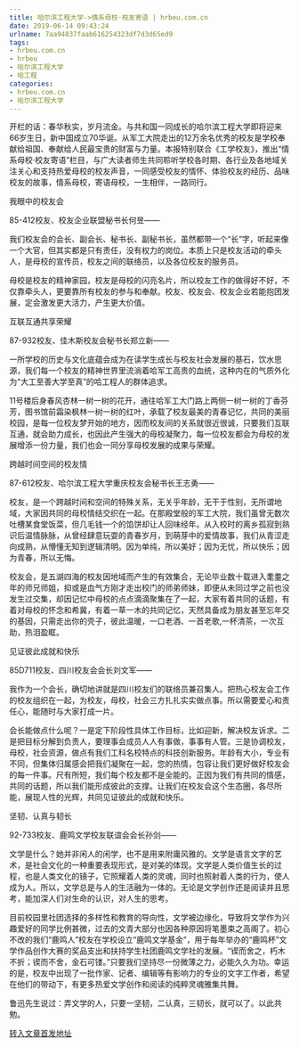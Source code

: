 ```yaml
---
title: 哈尔滨工程大学->情系母校·校友寄语 | hrbeu.com.cn
date: 2019-06-14 09:43:24
urlname: 7aa94837faab616254323df7d3d65ed9
tags: 
- hrbeu.com.cn
- hrbeu
- 哈尔滨工程大学
- 哈工程
categories:
- hrbeu.com.cn
- 哈尔滨工程大学
---
```



开栏的话：春华秋实，岁月流金。与共和国一同成长的哈尔滨工程大学即将迎来66岁生日，新中国成立70华诞。从军工大院走出的12万余名优秀的校友是学校奉献给祖国、奉献给人民最宝贵的财富与力量。本报特别联合《工学校友》，推出“情系母校·校友寄语”栏目，与广大读者师生共同聆听学校各时期、各行业及各地域关注关心和支持热爱母校的校友声音，一同感受校友的情怀、体验校友的经历、品味校友的故事，情系母校，寄语母校，一生相伴，一路同行。

我眼中的校友会

85-412校友、校友企业联盟秘书长何昱——

我们校友会的会长、副会长、秘书长、副秘书长，虽然都带一个“长”字，听起来像一个大官，但其实都是只有责任，没有权力的岗位。本质上只是校友活动的牵头人，是母校的宣传员，校友之间的联络员，以及各位校友的服务员。

母校是校友的精神家园，校友是母校的闪亮名片，所以校友工作的做得好不好，不仅靠牵头人，更要靠所有校友的参与和奉献。校友、校友会、校友企业若能抱团发展，定会激发更大活力，产生更大价值。

互联互通共享荣耀

87-932校友、佳木斯校友会秘书长郑立新——

一所学校的历史与文化底蕴会成为在读学生成长与校友社会发展的基石，饮水思源，我们每一个校友的精神世界里流淌着哈军工高贵的血统，这种内在的气质外化为“大工至善大学至真”的哈工程人的群体追求。

11号楼后身春风杏林一树一树的花开，通往哈军工大门路上两侧一树一树的丁香芬芳，图书馆前霜染枫林一树一树的红叶，承载了校友最美的青春记忆，共同的美丽校园，是每一位校友梦开始的地方，因而校友间的关系就很近很诚，只要我们互联互通，就会助力成长，也因此产生强大的母校凝聚力，每一位校友都会为母校的发展增添一份力量，我们也会一同分享母校发展的成果与荣耀。

跨越时间空间的校友情

87-612校友、哈尔滨工程大学重庆校友会秘书长王志勇——

校友，是一个跨越时间和空间的特殊关系，无关乎年龄，无干于性别，无所谓地域，大家因共同的母校情结交织在一起。在那殿堂般的军工大院，我们虽曾无数次吐槽某食堂饭菜，但几毛钱一个的馅饼却让人回味经年。从入校时的离乡孤寂到熟识后温情脉脉，从曾经肆意玩耍的青春岁月，到萌芽中的爱情故事，我们从青涩走向成熟，从懵懂无知到逻辑清明。因为单纯，所以美好；因为无忧，所以快乐；因为青春，所以无悔。

校友会，是五湖四海的校友因地域而产生的有效集合，无论毕业数十载进入耄耋之年的师兄师姐，抑或是血气方刚才走出校门的师弟师妹，即便从未同过学之前也没发生过交集，却因记忆中母校的点点滴滴聚集在了一起，大家有着共同的话题，有着对母校的怀念和希冀，有着一草一木的共同记忆，天然具备成为朋友甚至忘年交的基因，只需走出你的壳子，彼此温暖，一口老酒、一首老歌,一杯清茶，一次互助，热泪盈眶。

见证彼此成就和快乐

85D711校友、四川校友会会长刘文军——

我作为一个会长，确切地讲就是四川校友们的联络员兼召集人。把热心校友会工作的校友组织在一起，为校友，母校，社会三方扎扎实实做点事。所以需要爱心和责任心，能随时与大家打成一片。

会长能做点什么呢？一是定下阶段性具体工作目标，比如迎新，解决校友诉求。二是把目标分解到负责人，要理事会成员人人有事做，事事有人管。三是协调校友，母校，社会资源，做点有我们工科名校特点的科技创新服务。年龄有大小，专业有不同，但集体归属感会把我们凝聚在一起，您的热情，包容让我们更好做好校友会的每一件事。尺有所短，我们每个校友都不是全能的。正因为我们有共同的情感，共同的话题，所以我们能形成彼此的支撑。让我们在校友会这个生态圈，各尽所能，展现人性的光辉，共同见证彼此的成就和快乐。

坚韧、认真与韧长

92-733校友、鹿鸣文学校友联谊会会长孙剑——

文学是什么？她并非闲人的闲学，也不是用来附庸风雅的。文学是语言文字的艺术，是社会文化的一种重要表现形式，是对美的体现。文学是人类价值生长的过程，也是人类文化的镜子，它照耀着人类的灵魂，同时也照射着人类的行为，使人成为人。所以，文学总是与人的生活融为一体的。无论是文学创作还是阅读并且思考，能加深人们对生命的认识，对人生的思考。

目前校园里社团选择的多样性和教育的导向性，文学被边缘化，导致将文学作为兴趣爱好的同学比例甚微，过去的文青大部分也因各种原因将笔墨束之高阁了。初心不改的我们“鹿鸣人”校友在学校设立“鹿鸣文学基金”，用于每年举办的“鹿鸣杯”文学作品创作大赛的奖品支出和扶持学生社团鹿鸣文学社的发展。“锲而舍之，朽木不折；锲而不舍，金石可镂。”只要我们坚持尽一份微薄之力，必能久久为功。幸运的是，校友中出现了一批作家、记者、编辑等有影响力的专业的文字工作者，希望在他们的带动下，有更多热爱文学创作和阅读的纯粹灵魂雅集共舞。

鲁迅先生说过：弄文学的人，只要一坚韧，二认真，三韧长，就可以了。以此共勉。





[转入文章首发地址](http://gongxue.cn/news/2019/201906/news_195772.html)